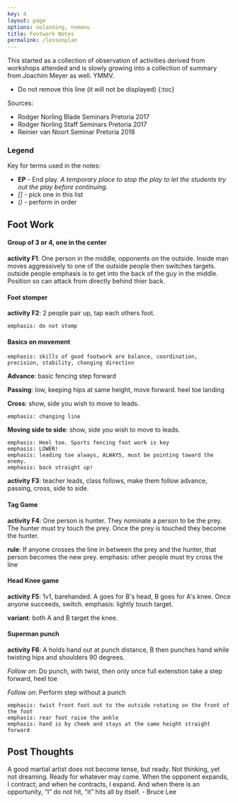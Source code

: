 ```yaml
---
key: 4
layout: page
options: nolanding, nomenu
title: Footwork Notes
permalink: /lessonplan
---
```


This started as a collection of observation of activities derived from workshops attended and is slowly growing into a collection of summary from Joachim Meyer as well. YMMV.

* Do not remove this line (it will not be displayed)
{:toc}

Sources:

* Rodger Norling Blade Seminars Pretoria 2017
* Rodger Norling Staff Seminars Pretoria 2017
* Reinier van Noort Seminar Pretoria 2018

### Legend

Key for terms used in the notes:

* **EP** - End play. _A temporary place to stop the play to let the students try out the play before continuing._
* *[]* - pick one in this list
* *()* - perform in order

## Foot Work 

#### Group of 3 or 4, one in the center

**activity F1**: One person in the middle, opponents on the outside. Inside man moves aggressively to one of the outside people then switches targets. outside people emphasis is to get into the back of the guy in the middle. Position so can attack from directly behind thier back.

#### Foot stomper

**activity F2**: 2 people pair up, tap each others foot.

```
emphasis: do not stomp
```

#### Basics on movement

```
emphasis: skills of good footwork are balance, coordination, precision, stability, changing direction
```

**Advance**: basic fencing step forward

**Passing**:	low, keeping hips at same height, move forward. heel toe landing

**Cross**: show, side you wish to move to leads. 

```
emphasis: changing line
```

**Moving side to side**: show, side you wish to move to leads.

```
emphasis: Heel toe. Sports fencing foot work is key
emphasis: LOWER!
emphasis: leading toe always, ALWAYS, must be pointing toward the enemy.
emphasis: back straight up!
```

**activity F3**: teacher leads, class follows, make them follow advance, passing, cross, side to side.

#### Tag Game

**activity F4**: One person is hunter. They nominate a person to be the prey. The hunter must try touch the prey. Once the prey is touched they become the hunter.

**rule**: If anyone crosses the line in between the prey and the hunter, that person becomes the new prey. 
emphasis: other people must try cross the line 

#### Head Knee game

**activity F5**: 1v1, barehanded. A goes for B's head, B goes for A's knee. Once anyone succeeds, switch.
emphasis: lightly touch target.

**variant**: both A and B target the knee.

#### Superman punch

**activity F6**: A holds hand out at punch distance, B then punches hand while twisting hips and shoulders 90 degrees.

*Follow on*: Do punch, with twist, then only once full extenstion take a step forward, heel toe

*Follow on*: Perform step without a punch

```
emphasis: twist front foot out to the outside rotating on the front of the foot
emphasis: rear foot raise the ankle
emphasis: hand is by cheek and stays at the same height straight forward
```

## Post Thoughts

A good martial artist does not become tense, but ready. Not thinking, yet not dreaming. Ready for whatever may come. When the opponent expands, I contract; and when he contracts, I expand. And when there is an opportunity, “I” do not hit, “it” hits all by itself. - Bruce Lee
